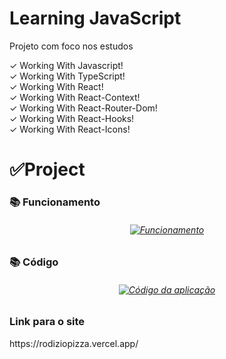 # Learning JavaScript

Projeto com foco nos estudos

✓ Working With Javascript! <br>
✓ Working With TypeScript! <br>
✓ Working With React! <br>
✓ Working With React-Context! <br>
✓ Working With React-Router-Dom! <br>
✓ Working With React-Hooks! <br>
✓ Working With React-Icons! <br>

 <h1>✅Project</h1>
 <h3>📚 Funcionamento</h3>

 <h6 align="center">
   <a href="https://rodiziopizza.vercel.app/">
    <img src="./apresentacao/gif.gif" alt="Funcionamento" />
   </a>
 </h6>
 <h2></h2>

 <h3>📚 Código</h3>
 <h6 align="center">
    <a href="https://rodiziopizza.vercel.app/">
      <img src="./apresentacao/vsCode.gif" alt="Código da aplicação" />
    </a>
  </h6>

  <h2></h2>

  <h3>Link para o site</h3>
  <p>https://rodiziopizza.vercel.app/</p>
